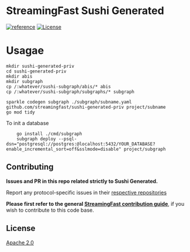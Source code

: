 # StreamingFast Sushi Generated
[![reference](https://img.shields.io/badge/godoc-reference-5272B4.svg?style=flat-square)](https://pkg.go.dev/github.com/streamingfast/sushi-generated-priv)
[![License](https://img.shields.io/badge/License-Apache%202.0-blue.svg)](https://opensource.org/licenses/Apache-2.0)

# Usagae
```shell
mkdir sushi-generated-priv
cd sushi-generated-priv
mkdir abis
mkdir subgraph
cp /:whatever/sushi-subgraph/abis/* abis
cp /:whatever/sushi-subgraph/subgraphs/* subgraph

sparkle codegen subgraph ./subgraph/subname.yaml github.com/streamingfast/sushi-generated-priv project/subname
go mod tidy
```

To init a database
```shell
    go install ./cmd/subgraph
    subgraph deploy --psql-dsn="postgresql://postgres:@localhost:5432/YOUR_DATABASE?enable_incremental_sort=off&sslmode=disable" project/subgraph
```

## Contributing

**Issues and PR in this repo related strictly to Sushi Generated.**

Report any protocol-specific issues in their
[respective repositories](https://github.com/streamingfast/streamingfast#protocols)

**Please first refer to the general
[StreamingFast contribution guide](https://github.com/streamingfast/streamingfast/blob/master/CONTRIBUTING.md)**,
if you wish to contribute to this code base.

## License

[Apache 2.0](LICENSE)

